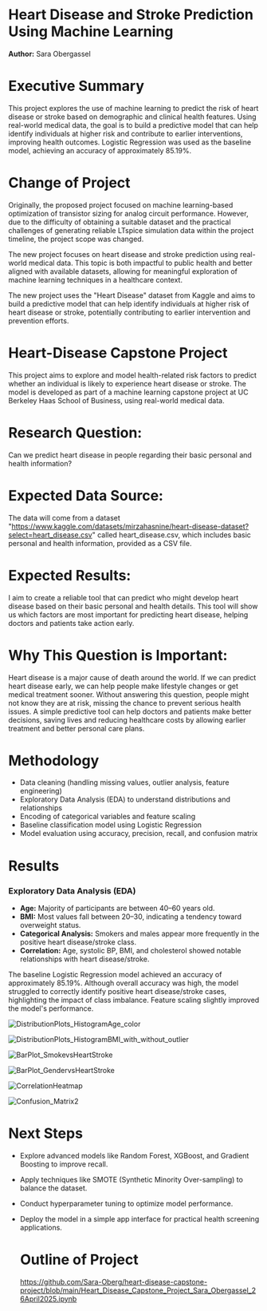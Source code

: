 # Heart Disease and Stroke Prediction Using Machine Learning

**Author:** Sara Obergassel

# Executive Summary

This project explores the use of machine learning to predict the risk of heart disease or stroke based on demographic and clinical health features. Using real-world medical data, the goal is to build a predictive model that can help identify individuals at higher risk and contribute to earlier interventions, improving health outcomes. Logistic Regression was used as the baseline model, achieving an accuracy of approximately 85.19%.

# Change of Project

Originally, the proposed project focused on machine learning-based optimization of transistor sizing for analog circuit performance. However, due to the difficulty of obtaining a suitable dataset and the practical challenges of generating reliable LTspice simulation data within the project timeline, the project scope was changed.

The new project focuses on heart disease and stroke prediction using real-world medical data. This topic is both impactful to public health and better aligned with available datasets, allowing for meaningful exploration of machine learning techniques in a healthcare context.

The new project uses the "Heart Disease" dataset from Kaggle and aims to build a predictive model that can help identify individuals at higher risk of heart disease or stroke, potentially contributing to earlier intervention and prevention efforts.


# Heart-Disease Capstone Project
This project aims to explore and model health-related risk factors to predict whether an individual is likely to experience heart disease or stroke. The model is developed as part of a machine learning capstone project at UC Berkeley Haas School of Business, using real-world medical data.


# Research Question:
Can we predict heart disease in people regarding their basic personal and health information?

# Expected Data Source:
The data will come from a dataset "https://www.kaggle.com/datasets/mirzahasnine/heart-disease-dataset?select=heart_disease.csv" called heart_disease.csv, which includes basic personal and health information, provided as a CSV file.

# Expected Results:
I aim to create a reliable tool that can predict who might develop heart disease based on their basic personal and health details. This tool will show us which factors are most important for predicting heart disease, helping doctors and patients take action early.

# Why This Question is Important:
Heart disease is a major cause of death around the world. If we can predict heart disease early, we can help people make lifestyle changes or get medical treatment sooner. Without answering this question, people might not know they are at risk, missing the chance to prevent serious health issues. 
A simple predictive tool can help doctors and patients make better decisions, saving lives and reducing healthcare costs by allowing earlier treatment and better personal care plans.

# Methodology

- Data cleaning (handling missing values, outlier analysis, feature engineering)
- Exploratory Data Analysis (EDA) to understand distributions and relationships
- Encoding of categorical variables and feature scaling
- Baseline classification model using Logistic Regression
- Model evaluation using accuracy, precision, recall, and confusion matrix

# Results

### Exploratory Data Analysis (EDA)
- **Age:** Majority of participants are between 40–60 years old.
- **BMI:** Most values fall between 20–30, indicating a tendency toward overweight status.
- **Categorical Analysis:** Smokers and males appear more frequently in the positive heart disease/stroke class.
- **Correlation:** Age, systolic BP, BMI, and cholesterol showed notable relationships with heart disease/stroke.

The baseline Logistic Regression model achieved an accuracy of approximately 85.19%. Although overall accuracy was high, the model struggled to correctly identify positive heart disease/stroke cases, highlighting the impact of class imbalance. Feature scaling slightly improved the model's performance.

![DistributionPlots_HistogramAge_color](https://github.com/user-attachments/assets/a600ccbb-e7c8-4e9b-a297-ae520e481ba5)

![DistributionPlots_HistogramBMI_with_without_outlier](https://github.com/user-attachments/assets/a90a5a76-4e7d-4e23-a25a-b96e32a6043a)

![BarPlot_SmokevsHeartStroke](https://github.com/user-attachments/assets/f526265b-8465-45e6-9ffa-c7f590003da0)

![BarPlot_GendervsHeartStroke](https://github.com/user-attachments/assets/a95cf6b0-d3ed-43c4-9ad5-49f3f580db4c)

![CorrelationHeatmap](https://github.com/user-attachments/assets/e59dc24c-fe4a-41a6-a6f0-7432cf3bbbad)

![Confusion_Matrix2](https://github.com/user-attachments/assets/7bd8e843-d59e-4176-b6d7-131e3b89028c)



# Next Steps

- Explore advanced models like Random Forest, XGBoost, and Gradient Boosting to improve recall.
- Apply techniques like SMOTE (Synthetic Minority Over-sampling) to balance the dataset.
- Conduct hyperparameter tuning to optimize model performance.
- Deploy the model in a simple app interface for practical health screening applications.


   # Outline of Project

  https://github.com/Sara-Oberg/heart-disease-capstone-project/blob/main/Heart_Disease_Capstone_Project_Sara_Obergassel_26April2025.ipynb
  
